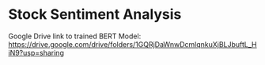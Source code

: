 # Stock Sentiment Analysis

Google Drive link to trained BERT Model: https://drive.google.com/drive/folders/1GQRjDaWnwDcmlqnkuXjBLJbuftL_HiN9?usp=sharing
